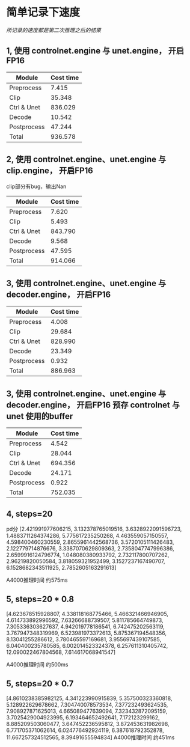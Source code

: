 # 简单记录下速度
_所记录的速度都是第二次推理之后的结果_
## 1, 使用 controlnet.engine 与 unet.engine， 开启FP16

| Module      | Cost time|
|---          |---       |
| Preprocess  |    7.415 | \ 
| Clip        |   35.348 | \ 
| Ctrl & Unet |  836.029 | \ 
| Decode      |   10.542 | \ 
| Postprocess |   47.244 | \ 
| Total       |  936.578 | \ 

## 2, 使用 controlnet.engine、unet.engine 与 clip.engine， 开启FP16

clip部分有bug，输出Nan

| Module      | Cost time|
|---          |---       |
| Preprocess  |    7.620 | \ 
| Clip        |    5.493 | \ 
| Ctrl & Unet |  843.790 | \ 
| Decode      |    9.568 | \ 
| Postprocess |   47.595 | \ 
| Total       |  914.066 | \ 

## 3, 使用 controlnet.engine、unet.engine 与 decoder.engine， 开启FP16


| Module      | Cost time|
|---          |---       |
| Preprocess  |    4.008 | \ 
| Clip        |   29.684 | \ 
| Ctrl & Unet |  828.990 | \ 
| Decode      |   23.349 | \ 
| Postprocess |    0.932 | \ 
| Total       |  886.963 | \

## 3, 使用 controlnet.engine、unet.engine 与 decoder.engine， 开启FP16 预存 controlnet 与 unet 使用的buffer

| Module      | Cost time|
|---          |---       |
| Preprocess  |    4.542 | \ 
| Clip        |   28.044 | \ 
| Ctrl & Unet |  694.356 | \ 
| Decode      |   24.171 | \ 
| Postprocess |    0.922 | \ 
| Total       |  752.035 | \ 

## 4, steps=20
pd分
[2.421991977606215, 3.132378765019516, 3.6328922091596723, 1.4883711264374286, 5.775617235250268, 4.463559057150557, 4.598400460230559, 2.8655961442568736, 3.5720105111426483, 2.122779714876676, 3.3387070629809363, 2.7358047747996386, 2.6599916124796774, 1.048080380933792, 2.732117800707262, 2.96219820050584, 3.818059321952499, 3.1527237167490707, 6.1528682343511925, 2.7852605163291613]

A4000推理时间 约575ms

## 5, steps=20 * 0.8
[4.623678515928807, 4.338118168775466, 5.466321466946905, 4.614733892996592, 7.63266688739507, 5.811785664749873, 7.305336303627637, 4.942019778186541, 6.742475202563119, 3.767947348319969, 6.523981973372613, 5.875367194548356, 8.13041255286612, 3.780465597169681, 3.955697439107585, 6.040400235780585, 6.002014523324378, 6.257611310405742, 12.090022467804568, 7.614617068941547]

A4000推理时间 约500ms

## 5, steps=20 * 0.7
[4.8610238385982125, 4.341223990915839, 5.357500323360818, 5.128922629678662, 7.304740078573534, 7.377232493624535, 7.908927871625013, 4.665089477639094, 7.323432872095159, 3.7025429004923995, 6.193464652492641, 7.172123299162, 8.885209503060477, 3.647452236595812, 3.872453631982698, 6.771705371062614, 6.024776492924119, 6.387618792352878, 11.667257324512565, 8.39491655594834]
A4000推理时间 约451ms

